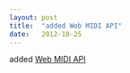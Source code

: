 ```yaml
---
layout: post
title:  "added Web MIDI API"
date:   2012-10-25
---
```


added <a href="http://www.w3.org/TR/webmidi/">Web MIDI API</a>